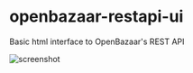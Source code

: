 # openbazaar-restapi-ui
Basic html interface to OpenBazaar's REST API

![screenshot](http://s25.postimg.org/5q2jbswnj/Rest_api.png)

